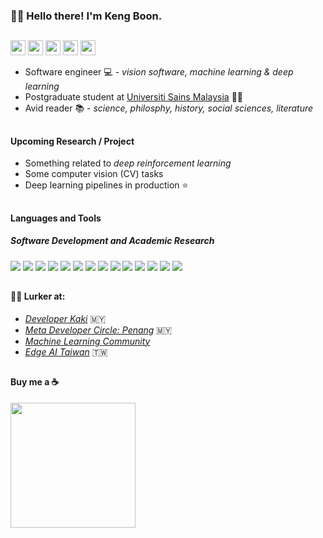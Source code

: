 ### 👋😎 Hello there! I'm Keng Boon.
##
<a href="https://www.linkedin.com/in/kengboon" target="_blank"><img src="https://img.shields.io/badge/LinkedIn-0077B5?style=for-the-badge&logo=linkedin&logoColor=white" height="24"/></a> <a href="https://github.com/kengboon"><img src="https://img.shields.io/badge/GitHub-100000?style=for-the-badge&logo=github&logoColor=white" height="24"/></a> <a href="https://huggingface.co/kengboon" target="_blank"><img src="https://img.shields.io/badge/Hugging%20Face-F7A602?style=for-the-badge" height="24"/></a> <a href="https://orcid.org/0000-0001-8128-1948" target="_blank"><img src="https://img.shields.io/badge/ORCID-A6CE39?style=for-the-badge&logo=ORCID&logoColor=white" height="24"/></a> <a href="https://ko-fi.com/woolf42" target="_blank"><img src="https://img.shields.io/badge/Ko--fi-F16061?style=for-the-badge&logo=ko-fi&logoColor=white" height="24"/></a>

- Software engineer 💻 - *vision software, machine learning & deep learning*
- Postgraduate student at [Universiti Sains Malaysia](https://cs.usm.my) 👨‍🎓
- Avid reader 📚 - *science, philosphy, history, social sciences, literature*

##
#### Upcoming Research / Project
- Something related to *deep reinforcement learning*
- Some computer vision (CV) tasks
- Deep learning pipelines in production ⭐

##
#### Languages and Tools
##### Software Development and Academic Research
<img src="https://img.shields.io/badge/-C%23-black.svg?logo=c-sharp&logoColor=239120"/> <img src="https://img.shields.io/badge/-.NET-black.svg?logo=.net&logoColor=512BD4"/> <img src="https://img.shields.io/badge/-Python-black.svg?logo=python&logoColor=3776ab"/> <img src="https://img.shields.io/badge/-C%2b%2b-black.svg?logo=c%2b%2b&logoColor=00599C"/> <img src="https://img.shields.io/badge/-JavaScript-black.svg?logo=Javascript&logoColor=f7df10"/> <img src="https://img.shields.io/badge/-Visual%20Studio-black.svg?logo=visual-studio&logoColor=5C2D91"/> <img src="https://img.shields.io/badge/-Visual%20Studio%20Code-black.svg?logo=visual-studio-code&logoColor=007ACC"/> <img src="https://img.shields.io/badge/-Google%20Colab-black.svg?logo=google-colab&logoColor=F9AB00"/> <img src="https://img.shields.io/badge/-Git-black.svg?logo=git&logoColor=F05032"/> <a href="https://github.com/kengboon"><img src="https://img.shields.io/badge/-GitHub-black.svg?logo=github"/></a> <img src="https://img.shields.io/badge/-Notion-black.svg?logo=Notion"/> <a href="https://orcid.org/0000-0001-8128-1948" target="_blank"><img src="https://img.shields.io/badge/-ORCID-black.svg?logo=ORCID&logoColor=A6CE39"/></a> <img src="https://img.shields.io/badge/-Mendeley-black.svg?logo=mendeley&logoColor=9D1620"/> <img src="https://img.shields.io/badge/-Overleaf-black.svg?logo=overleaf&logoColor=47A141"/>

##
#### 👀🤿 Lurker at:
- *[Developer Kaki](https://www.facebook.com/groups/developerkaki/)* 🇲🇾
- *[Meta Developer Circle: Penang](https://www.facebook.com/groups/DevCPenang/)* 🇲🇾
- *[Machine Learning Community](https://www.linkedin.com/groups/961087)*
- *[Edge AI Taiwan](https://www.facebook.com/groups/edgeaitw/)* 🇹🇼

## 
#### Buy me a ☕
<a href="https://ko-fi.com/woolf42" target="_blank"><img src="https://user-images.githubusercontent.com/5046671/197377067-ce6016ae-6368-47b6-a4eb-903eb7b0af9c.png" width="200" alt=""/></a>
